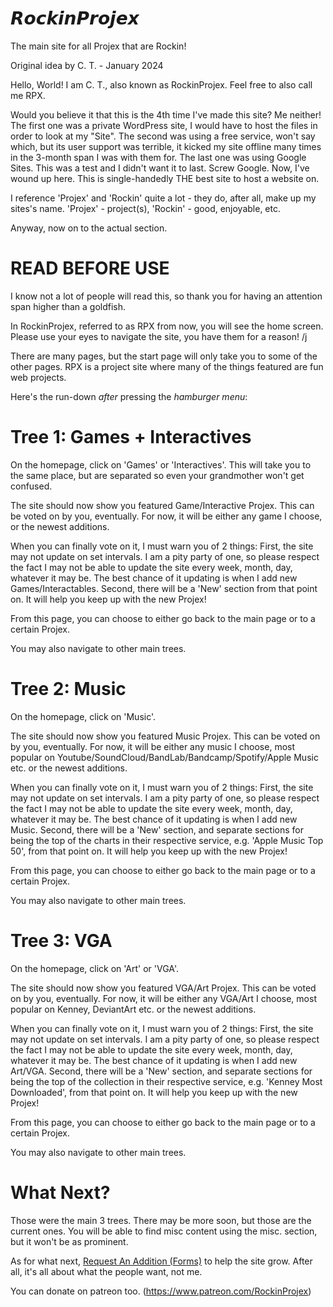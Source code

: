 # 𝙍𝙤𝙘𝙠𝙞𝙣𝙋𝙧𝙤𝙟𝙚𝙭
The main site for all Projex that are Rockin!

Original idea by C. T. - January 2024

Hello, World!
I am C. T., also known as RockinProjex. Feel free to also call me RPX.

Would you believe it that this is the 4th time I've made this site? Me neither!
The first one was a private WordPress site, I would have to host the files in order to look at my "Site".
The second was using a free service, won't say which, but its user support was terrible, it kicked my site offline many times in the 3-month span I was with them for.
The last one was using Google Sites. This was a test and I didn't want it to last. Screw Google.
Now, I've wound up here. This is single-handedly THE best site to host a website on.

I reference 'Projex' and 'Rockin' quite a lot - they do, after all, make up my sites's name. 'Projex' - project(s), 'Rockin' - good, enjoyable, etc.

Anyway, now on to the actual section.


# READ BEFORE USE

I know not a lot of people will read this, so thank you for having an attention span higher than a goldfish.

In RockinProjex, referred to as RPX from now, you will see the home screen. Please use your eyes to navigate the site, you have them for a reason! /j

There are many pages, but the start page will only take you to some of the other pages. RPX is a project site where many of the things featured are fun web projects. 

Here's the run-down *after* pressing the _hamburger menu_:

# Tree 1: Games + Interactives

On the homepage, click on 'Games' or 'Interactives'. This will take you to the same place, but are separated so even your grandmother won't get confused.

The site should now show you featured Game/Interactive Projex. This can be voted on by you, eventually. For now, it will be either any game I choose, or the newest additions.

When you can finally vote on it, I must warn you of 2 things:
First, the site may not update on set intervals. I am a pity party of one, so please respect the fact I may not be able to update the site every week, month, day, whatever it may be. The best chance of it updating is when I add new Games/Interactables.
Second, there will be a 'New' section from that point on. It will help you keep up with the new Projex!

From this page, you can choose to either go back to the main page or to a certain Projex.

You may also navigate to other main trees.

# Tree 2: Music

On the homepage, click on 'Music'.

The site should now show you featured Music Projex. This can be voted on by you, eventually. For now, it will be either any music I choose, most popular on Youtube/SoundCloud/BandLab/Bandcamp/Spotify/Apple Music etc. or the newest additions.

When you can finally vote on it, I must warn you of 2 things:
First, the site may not update on set intervals. I am a pity party of one, so please respect the fact I may not be able to update the site every week, month, day, whatever it may be. The best chance of it updating is when I add new Music.
Second, there will be a 'New' section, and separate sections for being the top of the charts in their respective service, e.g. 'Apple Music Top 50', from that point on. It will help you keep up with the new Projex!

From this page, you can choose to either go back to the main page or to a certain Projex.

You may also navigate to other main trees.

# Tree 3: VGA

On the homepage, click on 'Art' or 'VGA'.

The site should now show you featured VGA/Art Projex. This can be voted on by you, eventually. For now, it will be either any VGA/Art I choose, most popular on Kenney, DeviantArt etc. or the newest additions.

When you can finally vote on it, I must warn you of 2 things:
First, the site may not update on set intervals. I am a pity party of one, so please respect the fact I may not be able to update the site every week, month, day, whatever it may be. The best chance of it updating is when I add new Art/VGA.
Second, there will be a 'New' section, and separate sections for being the top of the collection in their respective service, e.g. 'Kenney Most Downloaded', from that point on. It will help you keep up with the new Projex!

From this page, you can choose to either go back to the main page or to a certain Projex.

You may also navigate to other main trees.

# What Next?

Those were the main 3 trees. There may be more soon, but those are the current ones. You will be able to find misc content using the misc. section, but it won't be as prominent.

As for what next, <a href="https://docs.google.com/forms/d/e/1FAIpQLSfGH5dRuRHJjkZ_yLVOuoDF9GAXfi9WpJWrAtQf9KKGRSI3Ng/viewform?vc=0&c=0&w=1&flr=0">Request An Addition (Forms)</a> to help the site grow.
After all, it's all about what the people want, not me.

You can donate on patreon too. (https://www.patreon.com/RockinProjex)
